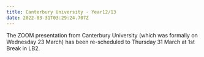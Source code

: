 ```yaml
---
title: Canterbury University - Year12/13
date: 2022-03-31T03:29:24.707Z
---
```

The ZOOM presentation from Canterbury University (which was formally on Wednesday 23 March) has been re-scheduled to Thursday 31 March at 1st Break in LB2.